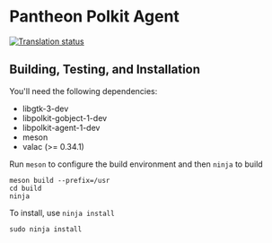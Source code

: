 # Pantheon Polkit Agent
[![Translation status](https://l10n.elementary.io/widgets/desktop/pantheon-agent-polkit/svg-badge.svg)](https://l10n.elementary.io/projects/desktop/pantheon-agent-polkit/?utm_source=widget)

## Building, Testing, and Installation

You'll need the following dependencies:
* libgtk-3-dev
* libpolkit-gobject-1-dev
* libpolkit-agent-1-dev
* meson
* valac (>= 0.34.1)

Run `meson` to configure the build environment and then `ninja` to build

    meson build --prefix=/usr
    cd build
    ninja

To install, use `ninja install`

    sudo ninja install
